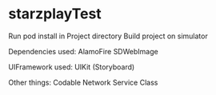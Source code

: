 # starzplayTest

Run pod install in Project directory
Build project on simulator

Dependencies used: 
AlamoFire
SDWebImage

UIFramework used:
UIKit (Storyboard)

Other things:
Codable
Network Service Class
